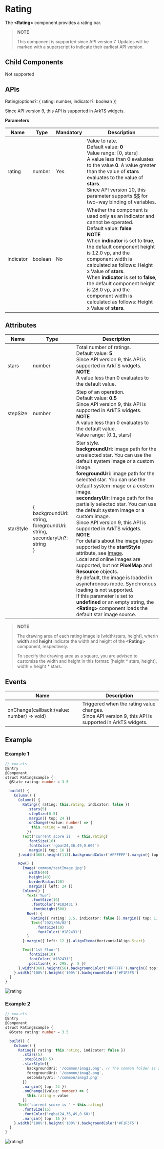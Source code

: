 # Rating

The **\<Rating>** component provides a rating bar.

>  **NOTE**
>
>  This component is supported since API version 7. Updates will be marked with a superscript to indicate their earliest API version.


## Child Components

Not supported


## APIs

Rating(options?: { rating: number, indicator?: boolean })

Since API version 9, this API is supported in ArkTS widgets.

**Parameters**

| Name   | Type| Mandatory| Description                                                    |
| --------- | -------- | ---- | ------------------------------------------------------------ |
| rating    | number   | Yes  | Value to rate.<br>Default value: **0**<br>Value range: [0, stars]<br>A value less than 0 evaluates to the value **0**. A value greater than the value of **stars** evaluates to the value of **stars**.<br>Since API version 10, this parameter supports [$$](../../quick-start/arkts-two-way-sync.md) for two-way binding of variables.|
| indicator | boolean  | No  | Whether the component is used only as an indicator and cannot be operated.<br>Default value: **false**<br>**NOTE**<br>When **indicator** is set to **true**, the default component height is 12.0 vp, and the component width is calculated as follows: Height x Value of **stars**.<br>When **indicator** is set to **false**, the default component height is 28.0 vp, and the component width is calculated as follows: Height x Value of **stars**.|


## Attributes

| Name       | Type                                    | Description                                      |
| --------- | ---------------------------------------- | ---------------------------------------- |
| stars     | number                                   | Total number of ratings.<br>Default value: **5**<br>Since API version 9, this API is supported in ArkTS widgets.<br>**NOTE**<br>A value less than 0 evaluates to the default value.|
| stepSize  | number                                   | Step of an operation.<br>Default value: **0.5**<br>Since API version 9, this API is supported in ArkTS widgets.<br>**NOTE**<br>A value less than 0 evaluates to the default value.<br>Value range: [0.1, stars]|
| starStyle | {<br>backgroundUri: string,<br>foregroundUri: string,<br>secondaryUri?: string<br>} | Star style.<br>**backgroundUri**: image path for the unselected star. You can use the default system image or a custom image.<br>**foregroundUri**: image path for the selected star. You can use the default system image or a custom image.<br>**secondaryUir**: image path for the partially selected star. You can use the default system image or a custom image.<br>Since API version 9, this API is supported in ArkTS widgets.<br>**NOTE**<br>For details about the image types supported by the **startStyle** attribute, see [Image](ts-basic-components-image.md).<br>Local and online images are supported, but not **PixelMap** and **Resource** objects.<br>By default, the image is loaded in asynchronous mode. Synchronous loading is not supported.<br>If this parameter is set to **undefined** or an empty string, the **\<Rating>** component loads the default star image source.|

>  **NOTE**
>
>  The drawing area of each rating image is [width/stars, height], wherin **width** and **height** indicate the width and height of the **\<Rating>** component, respectively.
>
>  To specify the drawing area as a square, you are advised to customize the width and height in this format: [height * stars, height], width = height * stars.


## Events

| Name                                      | Description                                    |
| ---------------------------------------- | ---------------------------------------- |
| onChange(callback:(value: number) =&gt; void) | Triggered when the rating value changes.<br>Since API version 9, this API is supported in ArkTS widgets.|

## Example

### Example 1

```ts
// xxx.ets
@Entry
@Component
struct RatingExample {
  @State rating: number = 3.5

  build() {
    Column() {
      Column() {
        Rating({ rating: this.rating, indicator: false })
          .stars(5)
          .stepSize(0.5)
          .margin({ top: 24 })
          .onChange((value: number) => {
            this.rating = value
          })
        Text('current score is ' + this.rating)
          .fontSize(16)
          .fontColor('rgba(24,36,49,0.60)')
          .margin({ top: 16 })
      }.width(360).height(113).backgroundColor('#FFFFFF').margin({ top: 68 })

      Row() {
        Image('common/testImage.jpg')
          .width(40)
          .height(40)
          .borderRadius(20)
          .margin({ left: 24 })
        Column() {
          Text('Yue')
            .fontSize(16)
            .fontColor('#182431')
            .fontWeight(500)
          Row() {
            Rating({ rating: 3.5, indicator: false }).margin({ top: 1, right: 8 })
            Text('2021/06/02')
              .fontSize(10)
              .fontColor('#182431')
          }
        }.margin({ left: 12 }).alignItems(HorizontalAlign.Start)

        Text('1st Floor')
          .fontSize(10)
          .fontColor('#182431')
          .position({ x: 295, y: 8 })
      }.width(360).height(56).backgroundColor('#FFFFFF').margin({ top: 64 })
    }.width('100%').height('100%').backgroundColor('#F1F3F5')
  }
}
```

![rating](figures/rating.gif)

### Example 2

```ts
// xxx.ets
@Entry
@Component
struct RatingExample {
  @State rating: number = 3.5

  build() {
    Column() {
      Rating({ rating: this.rating, indicator: false })
        .stars(5)
        .stepSize(0.5)
        .starStyle({
          backgroundUri: '/common/imag1.png', // The common folder is at the same level as pages.
          foregroundUri: '/common/imag2.png',
          secondaryUri: '/common/imag3.png'
        })
        .margin({ top: 24 })
        .onChange((value: number) => {
          this.rating = value
        })
      Text('current score is ' + this.rating)
        .fontSize(16)
        .fontColor('rgba(24,36,49,0.60)')
        .margin({ top: 16 })
    }.width('100%').height('100%').backgroundColor('#F1F3F5')
  }
}
```

![rating1](figures/rating1.gif)
